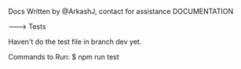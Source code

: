 Docs Written by @ArkashJ, contact for assistance
DOCUMENTATION

---> Tests

Haven't do the test file in branch dev yet.

Commands to Run:
$ npm run test